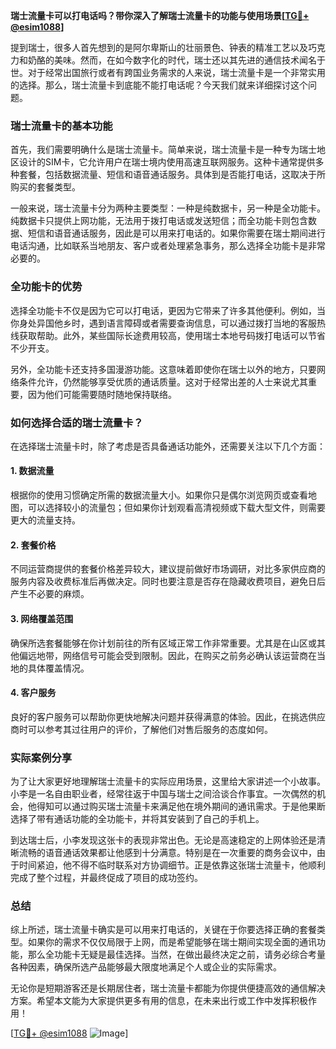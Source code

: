 **瑞士流量卡可以打电话吗？带你深入了解瑞士流量卡的功能与使用场景[[TG💪+ @esim1088](https://t.me/s/esim1088)]**

提到瑞士，很多人首先想到的是阿尔卑斯山的壮丽景色、钟表的精准工艺以及巧克力和奶酪的美味。然而，在如今数字化的时代，瑞士还以其先进的通信技术闻名于世。对于经常出国旅行或者有跨国业务需求的人来说，瑞士流量卡是一个非常实用的选择。那么，瑞士流量卡到底能不能打电话呢？今天我们就来详细探讨这个问题。

### 瑞士流量卡的基本功能

首先，我们需要明确什么是瑞士流量卡。简单来说，瑞士流量卡是一种专为瑞士地区设计的SIM卡，它允许用户在瑞士境内使用高速互联网服务。这种卡通常提供多种套餐，包括数据流量、短信和语音通话服务。具体到是否能打电话，这取决于所购买的套餐类型。

一般来说，瑞士流量卡分为两种主要类型：一种是纯数据卡，另一种是全功能卡。纯数据卡只提供上网功能，无法用于拨打电话或发送短信；而全功能卡则包含数据、短信和语音通话服务，因此是可以用来打电话的。如果你需要在瑞士期间进行电话沟通，比如联系当地朋友、客户或者处理紧急事务，那么选择全功能卡是非常必要的。

### 全功能卡的优势

选择全功能卡不仅是因为它可以打电话，更因为它带来了许多其他便利。例如，当你身处异国他乡时，遇到语言障碍或者需要查询信息，可以通过拨打当地的客服热线获取帮助。此外，某些国际长途费用较高，使用瑞士本地号码拨打电话可以节省不少开支。

另外，全功能卡还支持多国漫游功能。这意味着即使你在瑞士以外的地方，只要网络条件允许，仍然能够享受优质的通话质量。这对于经常出差的人士来说尤其重要，因为他们可能需要随时随地保持联络。

### 如何选择合适的瑞士流量卡？

在选择瑞士流量卡时，除了考虑是否具备通话功能外，还需要关注以下几个方面：

#### 1. 数据流量
根据你的使用习惯确定所需的数据流量大小。如果你只是偶尔浏览网页或查看地图，可以选择较小的流量包；但如果你计划观看高清视频或下载大型文件，则需要更大的流量支持。

#### 2. 套餐价格
不同运营商提供的套餐价格差异较大，建议提前做好市场调研，对比多家供应商的服务内容及收费标准后再做决定。同时也要注意是否存在隐藏收费项目，避免日后产生不必要的麻烦。

#### 3. 网络覆盖范围
确保所选套餐能够在你计划前往的所有区域正常工作非常重要。尤其是在山区或其他偏远地带，网络信号可能会受到限制。因此，在购买之前务必确认该运营商在当地的具体覆盖情况。

#### 4. 客户服务
良好的客户服务可以帮助你更快地解决问题并获得满意的体验。因此，在挑选供应商时可以参考其过往用户的评价，了解他们对售后服务的态度如何。

### 实际案例分享

为了让大家更好地理解瑞士流量卡的实际应用场景，这里给大家讲述一个小故事。小李是一名自由职业者，经常往返于中国与瑞士之间洽谈合作事宜。一次偶然的机会，他得知可以通过购买瑞士流量卡来满足他在境外期间的通讯需求。于是他果断选择了带有通话功能的全功能卡，并将其安装到了自己的手机上。

到达瑞士后，小李发现这张卡的表现非常出色。无论是高速稳定的上网体验还是清晰流畅的语音通话效果都让他感到十分满意。特别是在一次重要的商务会议中，由于时间紧迫，他不得不临时联系对方协调细节。正是依靠这张瑞士流量卡，他顺利完成了整个过程，并最终促成了项目的成功签约。

### 总结

综上所述，瑞士流量卡确实是可以用来打电话的，关键在于你要选择正确的套餐类型。如果你的需求不仅仅局限于上网，而是希望能够在瑞士期间实现全面的通讯功能，那么全功能卡无疑是最佳选择。当然，在做出最终决定之前，请务必综合考量各种因素，确保所选产品能够最大限度地满足个人或企业的实际需求。

无论你是短期游客还是长期居住者，瑞士流量卡都能为你提供便捷高效的通信解决方案。希望本文能为大家提供更多有用的信息，在未来出行或工作中发挥积极作用！

[[TG💪+ @esim1088](https://t.me/s/esim1088) ![Image](https://i.postimg.cc/4NQfJmqS/Snipaste-2025-05-13-00-14-12.png)]